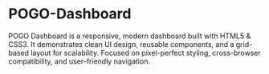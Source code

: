 # POGO-Dashboard
POGO Dashboard is a responsive, modern dashboard built with HTML5 &amp; CSS3. It demonstrates clean UI design, reusable components, and a grid-based layout for scalability. Focused on pixel-perfect styling, cross-browser compatibility, and user-friendly navigation.
